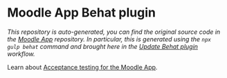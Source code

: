 # Moodle App Behat plugin

*This repository is auto-generated, you can find the original source code in the [Moodle App](https://github.com/moodlehq/moodleapp) repository. In particular, this is generated using the `npx gulp behat` command and brought here in the [Update Behat plugin](https://github.com/moodlehq/moodleapp/blob/integration/.github/workflows/update-behat-plugin.yml) workflow.*

Learn about [Acceptance testing for the Moodle App](https://moodledev.io/docs/moodleapp/development/testing/acceptance-testing).
